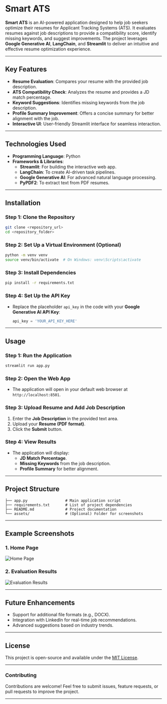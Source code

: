 

# Smart ATS

**Smart ATS** is an AI-powered application designed to help job seekers optimize their resumes for Applicant Tracking Systems (ATS). It evaluates resumes against job descriptions to provide a compatibility score, identify missing keywords, and suggest improvements. The project leverages **Google Generative AI**, **LangChain**, and **Streamlit** to deliver an intuitive and effective resume optimization experience.

---

## Key Features

- **Resume Evaluation**: Compares your resume with the provided job description.
- **ATS Compatibility Check**: Analyzes the resume and provides a JD match percentage.
- **Keyword Suggestions**: Identifies missing keywords from the job description.
- **Profile Summary Improvement**: Offers a concise summary for better alignment with the job.
- **Interactive UI**: User-friendly Streamlit interface for seamless interaction.

---

## Technologies Used

- **Programming Language**: Python
- **Frameworks & Libraries**:
  - **Streamlit**: For building the interactive web app.
  - **LangChain**: To create AI-driven task pipelines.
  - **Google Generative AI**: For advanced natural language processing.
  - **PyPDF2**: To extract text from PDF resumes.

---

## Installation

### Step 1: Clone the Repository
```bash
git clone <repository_url>
cd <repository_folder>
```

### Step 2: Set Up a Virtual Environment (Optional)
```bash
python -m venv venv
source venv/bin/activate  # On Windows: venv\Scripts\activate
```

### Step 3: Install Dependencies
```bash
pip install -r requirements.txt
```

### Step 4: Set Up the API Key
- Replace the placeholder `api_key` in the code with your **Google Generative AI API Key**:
  ```python
  api_key = 'YOUR_API_KEY_HERE'
  ```

---

## Usage

### Step 1: Run the Application
```bash
streamlit run app.py
```

### Step 2: Open the Web App
- The application will open in your default web browser at `http://localhost:8501`.

### Step 3: Upload Resume and Add Job Description
1. Enter the **Job Description** in the provided text area.
2. Upload your **Resume (PDF format)**.
3. Click the **Submit** button.

### Step 4: View Results
- The application will display:
  - **JD Match Percentage**.
  - **Missing Keywords** from the job description.
  - **Profile Summary** for better alignment.

---

## Project Structure

```plaintext
├── app.py                 # Main application script
├── requirements.txt       # List of project dependencies
├── README.md              # Project documentation
└── assets/                # (Optional) Folder for screenshots
```

---

## Example Screenshots

### 1. Home Page
![Home Page](assets/home_page.png)

### 2. Evaluation Results
![Evaluation Results](assets/evaluation_results.png)

---

## Future Enhancements

- Support for additional file formats (e.g., DOCX).
- Integration with LinkedIn for real-time job recommendations.
- Advanced suggestions based on industry trends.

---

## License

This project is open-source and available under the [MIT License](LICENSE).

---

### Contributing

Contributions are welcome! Feel free to submit issues, feature requests, or pull requests to improve the project.

---


